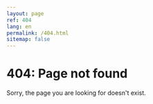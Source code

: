 ```yaml
---
layout: page
ref: 404
lang: en
permalink: /404.html
sitemap: false
---
```


404: Page not found
===================

Sorry, the page you are looking for doesn't exist.